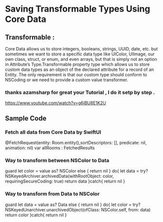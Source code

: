 # Saving Transformable Types Using Core Data
## Transformable : 
 Core Data allows us to store integers, booleans, strings, UUID, date, etc. but sometimes we want to store a specific data type like UIColor, UIImage, our own class, struct, or enum, and even arrays, but that is simply not an option in Attribute’s Type.Transformable property type which allows us to store custom data types as an object of the declared attribute for a record of an Entity. The only requirement is that our custom type should conform to NSCoding or we need to provide a custom value transformer.
### thanks azamsharp for great your Tutorial , I do it setp by step .
https://www.youtube.com/watch?v=g6jBU8E1K2U

## Sample Code 
### Fetch all data from Core Data by SwiftUI  
@FetchRequest(entity: Room.entity(),sortDescriptors: [], predicate: nil, animation: nil) var allRooms : FetchedResults<Room>

### Way to transform between NSColor to Data 
 guard let color = value as? NSColor else { return nil }
        do{
            let data = try? NSKeyedArchiver.archivedData(withRootObject: color, requiringSecureCoding: true)
            return data
        }catch{
           return nil
        }
        
        
  ### Way to transform from Data to NSColor
 guard let data = value as? Data else { return nil }
        do{
            let color = try? NSKeyedUnarchiver.unarchivedObject(ofClass: NSColor.self, from: data)
            return color
        }catch{
           return nil
        }
